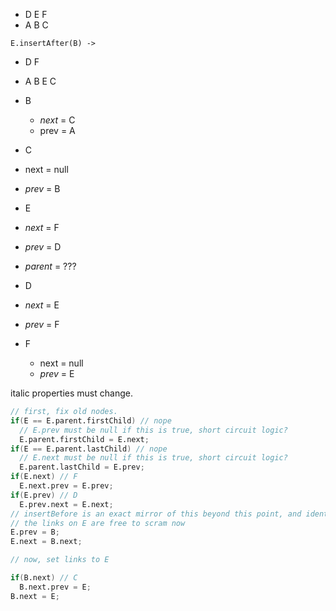 * D E F
* A B C

`E.insertAfter(B) ->`

* D F
* A B E C

* B
  * _next_ = C
  * prev = A

* C
 * next = null
 * _prev_ = B

* E
 * _next_ = F
 * _prev_ = D
 * _parent_ = ???

* D
 * _next_ = E
 * _prev_ = F

* F
  * next = null
  * _prev_ = E

italic properties must change.

```D
// first, fix old nodes.
if(E == E.parent.firstChild) // nope
  // E.prev must be null if this is true, short circuit logic?
  E.parent.firstChild = E.next;
if(E == E.parent.lastChild) // nope
  // E.next must be null if this is true, short circuit logic?
  E.parent.lastChild = E.prev;
if(E.next) // F
  E.next.prev = E.prev;
if(E.prev) // D
  E.prev.next = E.next;
// insertBefore is an exact mirror of this beyond this point, and identical before.
// the links on E are free to scram now
E.prev = B;
E.next = B.next;

// now, set links to E

if(B.next) // C
  B.next.prev = E;
B.next = E;
```

